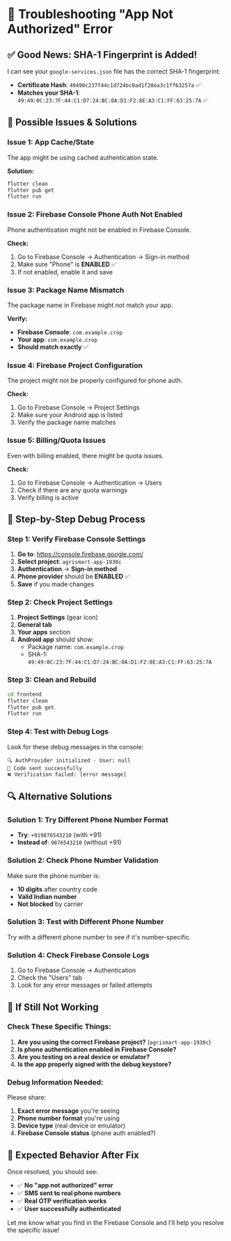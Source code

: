 # 🔧 Troubleshooting "App Not Authorized" Error

## ✅ Good News: SHA-1 Fingerprint is Added!
I can see your `google-services.json` file has the correct SHA-1 fingerprint:
- **Certificate Hash**: `49490c237f44c1d724bc0ad1f28ea3c1ff63257a` ✅
- **Matches your SHA-1**: `49:49:0C:23:7F:44:C1:D7:24:BC:0A:D1:F2:8E:A3:C1:FF:63:25:7A` ✅

## 🚨 Possible Issues & Solutions

### Issue 1: App Cache/State
The app might be using cached authentication state.

**Solution:**
```bash
flutter clean
flutter pub get
flutter run
```

### Issue 2: Firebase Console Phone Auth Not Enabled
Phone authentication might not be enabled in Firebase Console.

**Check:**
1. Go to Firebase Console → Authentication → Sign-in method
2. Make sure "Phone" is **ENABLED** ✅
3. If not enabled, enable it and save

### Issue 3: Package Name Mismatch
The package name in Firebase might not match your app.

**Verify:**
- **Firebase Console**: `com.example.crop`
- **Your app**: `com.example.crop`
- **Should match exactly** ✅

### Issue 4: Firebase Project Configuration
The project might not be properly configured for phone auth.

**Check:**
1. Go to Firebase Console → Project Settings
2. Make sure your Android app is listed
3. Verify the package name matches

### Issue 5: Billing/Quota Issues
Even with billing enabled, there might be quota issues.

**Check:**
1. Go to Firebase Console → Authentication → Users
2. Check if there are any quota warnings
3. Verify billing is active

## 🧪 Step-by-Step Debug Process

### Step 1: Verify Firebase Console Settings
1. **Go to**: https://console.firebase.google.com/
2. **Select project**: `agrismart-app-1930c`
3. **Authentication** → **Sign-in method**
4. **Phone provider** should be **ENABLED** ✅
5. **Save** if you made changes

### Step 2: Check Project Settings
1. **Project Settings** (gear icon)
2. **General tab**
3. **Your apps** section
4. **Android app** should show:
   - Package name: `com.example.crop`
   - SHA-1: `49:49:0C:23:7F:44:C1:D7:24:BC:0A:D1:F2:8E:A3:C1:FF:63:25:7A`

### Step 3: Clean and Rebuild
```bash
cd frontend
flutter clean
flutter pub get
flutter run
```

### Step 4: Test with Debug Logs
Look for these debug messages in the console:
```
🔍 AuthProvider initialized - User: null
📱 Code sent successfully
❌ Verification failed: [error message]
```

## 🔍 Alternative Solutions

### Solution 1: Try Different Phone Number Format
- **Try**: `+919876543210` (with +91)
- **Instead of**: `9876543210` (without +91)

### Solution 2: Check Phone Number Validation
Make sure the phone number is:
- **10 digits** after country code
- **Valid Indian number**
- **Not blocked** by carrier

### Solution 3: Test with Different Phone Number
Try with a different phone number to see if it's number-specific.

### Solution 4: Check Firebase Console Logs
1. Go to Firebase Console → Authentication
2. Check the "Users" tab
3. Look for any error messages or failed attempts

## 🚨 If Still Not Working

### Check These Specific Things:
1. **Are you using the correct Firebase project?** (`agrismart-app-1930c`)
2. **Is phone authentication enabled in Firebase Console?**
3. **Are you testing on a real device or emulator?**
4. **Is the app properly signed with the debug keystore?**

### Debug Information Needed:
Please share:
1. **Exact error message** you're seeing
2. **Phone number format** you're using
3. **Device type** (real device or emulator)
4. **Firebase Console status** (phone auth enabled?)

## 🎯 Expected Behavior After Fix

Once resolved, you should see:
- ✅ **No "app not authorized" error**
- ✅ **SMS sent to real phone numbers**
- ✅ **Real OTP verification works**
- ✅ **User successfully authenticated**

Let me know what you find in the Firebase Console and I'll help you resolve the specific issue!
